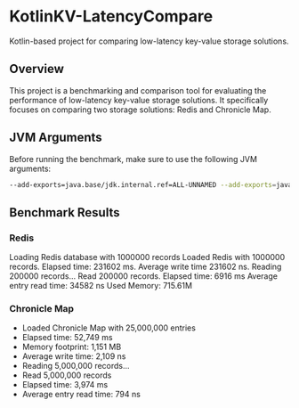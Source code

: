 # KotlinKV-LatencyCompare

Kotlin-based project for comparing low-latency key-value storage solutions.

## Overview

This project is a benchmarking and comparison tool for evaluating the performance of low-latency key-value storage solutions. It specifically focuses on comparing two storage solutions: Redis and Chronicle Map.

## JVM Arguments

Before running the benchmark, make sure to use the following JVM arguments:

```bash
--add-exports=java.base/jdk.internal.ref=ALL-UNNAMED --add-exports=java.base/sun.nio.ch=ALL-UNNAMED --add-exports=jdk.unsupported/sun.misc=ALL-UNNAMED --add-exports=jdk.compiler/com.sun.tools.javac.file=ALL-UNNAMED --add-opens=jdk.compiler/com.sun.tools.javac=ALL-UNNAMED --add-opens=java.base/java.lang=ALL-UNNAMED --add-opens=java.base/java.lang.reflect=ALL-UNNAMED --add-opens=java.base/java.io=ALL-UNNAMED --add-opens=java.base/java.util=ALL-UNNAMED
```

## Benchmark Results

### Redis

Loading Redis database with 1000000 records
Loaded Redis with 1000000 records. Elapsed time: 231602 ms.
Average write time 231602 ns.
Reading 200000 records...
Read 200000 records. Elapsed time: 6916 ms
Average entry read time: 34582 ns
Used Memory: 715.61M

### Chronicle Map

- Loaded Chronicle Map with 25,000,000 entries
- Elapsed time: 52,749 ms
- Memory footprint: 1,151 MB
- Average write time: 2,109 ns
- Reading 5,000,000 records...
- Read 5,000,000 records
- Elapsed time: 3,974 ms
- Average entry read time: 794 ns
